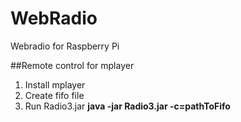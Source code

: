 # WebRadio
Webradio for Raspberry Pi

##Remote control for mplayer
1. Install mplayer
2. Create fifo file
3. Run Radio3.jar __java -jar Radio3.jar -c=pathToFifo__